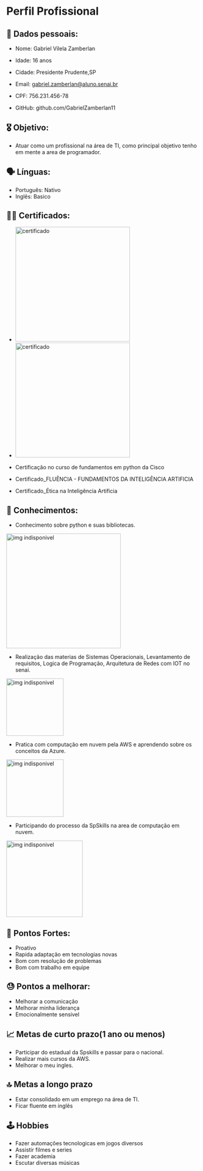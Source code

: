 # Perfil Profissional

## 🪪 Dados pessoais:
* Nome: Gabriel Vilela Zamberlan

* Idade: 16 anos 

* Cidade: Presidente Prudente,SP

* Email: gabriel.zamberlan@aluno.senai.br

* CPF: 756.231.456-78

* GitHub: github.com/GabrielZamberlan11

## 🎖 Objetivo:
* Atuar como um profissional na área de TI, como principal objetivo tenho em mente a area de programador.

## 🗣 Línguas:
* Português: Nativo
* Inglês: Basico



## 🧑‍🎓 Certificados:
* <img src="https://images.credly.com/images/2f7b0627-48a0-4894-8d46-3245bdfe0463/image.png" alt="certificado" width="300"/>   

* <img src="https://images.credly.com/images/73e4a58b-a8ef-41a3-a7db-9183dd269882/image.png" alt="certificado" width="300"/> 

* Certificação no curso de fundamentos em python da Cisco

* Certificado_FLUÊNCIA - FUNDAMENTOS DA INTELIGÊNCIA ARTIFICIA

* Certificado_Ética na Inteligência Artificia

## 🧠 Conhecimentos:
* Conhecimento sobre python e suas bibliotecas.

<img src="https://www.h2kinfosys.com/blog/wp-content/uploads/2024/10/Python-01_2_1.png" alt="img indisponivel" width="300"/>


* Realização das materias de Sistemas Operacionais, Levantamento de requisitos, Logica de Programação, Arquitetura de Redes com IOT no senai.

<img src="https://cursophd.com.br/wp-content/uploads/2020/09/SENAI-LOGO.png" alt="img indisponivel" width="150"/>

* Pratica com computação em nuvem pela AWS e aprendendo sobre os conceitos da Azure.

<img src="https://www.northware.mx/wp-content/uploads/2022/09/northware-microsoft-azure-logo.png" alt="img indisponivel" width="150"/>

* Participando do processo da SpSkills na area de computação em nuvem.

<img src="https://encrypted-tbn0.gstatic.com/images?q=tbn:ANd9GcST8X5mHA0SZYSQXwjyPP-T5GlWcFzRDyMFFQ&s" alt="img indisponivel" width="200"/>


## 💪 Pontos Fortes:
* Proativo
* Rapida adaptação em tecnologias novas
* Bom com resolução de problemas
* Bom com trabalho em equipe


## 😓 Pontos a melhorar:
* Melhorar a comunicação
* Melhorar minha liderança
* Emocionalmente sensivel


## 📈 Metas de curto prazo(1 ano ou menos)
* Participar do estadual da Spskills e passar para o nacional.
* Realizar mais cursos da AWS.
* Melhorar o meu ingles.

## 🔝 Metas a longo prazo
* Estar consolidado em um emprego na área de TI.
* Ficar fluente em inglês

## 🕹 Hobbies
* Fazer automações tecnologicas em jogos diversos 
* Assistir filmes e series
* Fazer academia
* Escutar diversas músicas 

